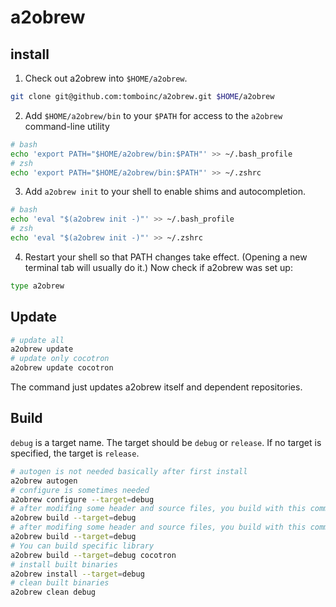 # a2obrew

## install

1. Check out a2obrew into `$HOME/a2obrew`.

```sh
git clone git@github.com:tomboinc/a2obrew.git $HOME/a2obrew
```

2. Add `$HOME/a2obrew/bin` to your `$PATH` for access to the `a2obrew` command-line utility

```sh
# bash
echo 'export PATH="$HOME/a2obrew/bin:$PATH"' >> ~/.bash_profile
# zsh
echo 'export PATH="$HOME/a2obrew/bin:$PATH"' >> ~/.zshrc
```

3. Add `a2obrew init` to your shell to enable shims and autocompletion.

```sh
# bash
echo 'eval "$(a2obrew init -)"' >> ~/.bash_profile
# zsh
echo 'eval "$(a2obrew init -)"' >> ~/.zshrc
```

4. Restart your shell so that PATH changes take effect. (Opening a new
  terminal tab will usually do it.) Now check if a2obrew was set up:

```sh
type a2obrew
```

## Update

```sh
# update all
a2obrew update
# update only cocotron
a2obrew update cocotron
```

The command just updates a2obrew itself and dependent repositories.

## Build

`debug` is a target name. The target should be `debug` or `release`. If no target is specified, the target is `release`.


```sh
# autogen is not needed basically after first install
a2obrew autogen
# configure is sometimes needed
a2obrew configure --target=debug
# after modifing some header and source files, you build with this command
a2obrew build --target=debug
# after modifing some header and source files, you build with this command
a2obrew build --target=debug
# You can build specific library
a2obrew build --target=debug cocotron
# install built binaries
a2obrew install --target=debug
# clean built binaries
a2obrew clean debug
```
